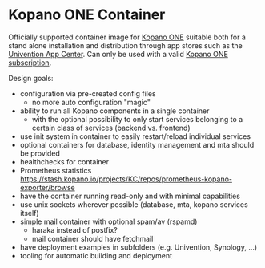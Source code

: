 # Kopano ONE Container

Officially supported container image for [Kopano ONE](https://kopano.com/products/groupware/one/) suitable both for a stand alone installation and distribution through app stores such as the [Univention App Center](https://www.univention.com/products/univention-app-center/app-catalog/?term=kopano). Can only be used with a valid [Kopano ONE subscription](https://kopano.com/pricing/groupware/).

Design goals:

- configuration via pre-created config files
  - no more auto configuration "magic"
- ability to run all Kopano components in a single container
  - with the optional possibility to only start services belonging to a certain class of services (backend vs. frontend)
- use init system in container to easily restart/reload individual services
- optional containers for database, identity management and mta should be provided
- healthchecks for container
- Prometheus statistics https://stash.kopano.io/projects/KC/repos/prometheus-kopano-exporter/browse
- have the container running read-only and with minimal capabilities
- use unix sockets wherever possible (database, mta, kopano services itself)
- simple mail container with optional spam/av (rspamd)
  - haraka instead of postfix?
  - mail container should have fetchmail
- have deployment examples in subfolders (e.g. Univention, Synology, ...)
- tooling for automatic building and deployment
